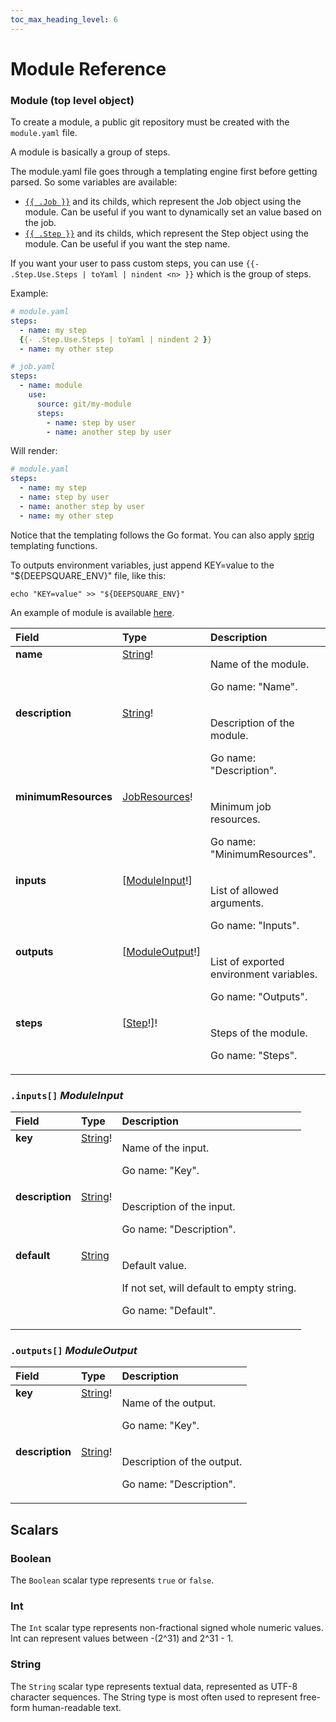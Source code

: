 ```yaml
---
toc_max_heading_level: 6
---
```


# Module Reference

### Module (top level object)

To create a module, a public git repository must be created with the `module.yaml` file.

A module is basically a group of steps.

The module.yaml file goes through a templating engine first before getting parsed. So some variables are available:

- [`{{ .Job }}`](job#job-top-level-object) and its childs, which represent the Job object using the module. Can be useful if you want to dynamically set an value based on the job.
- [`{{ .Step }}`](job#steps-step) and its childs, which represent the Step object using the module. Can be useful if you want the step name.

If you want your user to pass custom steps, you can use `{{- .Step.Use.Steps | toYaml | nindent <n> }}` which is the group of steps.

Example:

```yaml
# module.yaml
steps:
  - name: my step
  {{- .Step.Use.Steps | toYaml | nindent 2 }}
  - name: my other step
```

```yaml
# job.yaml
steps:
  - name: module
    use:
      source: git/my-module
      steps:
        - name: step by user
        - name: another step by user
```

Will render:

```yaml
# module.yaml
steps:
  - name: my step
  - name: step by user
  - name: another step by user
  - name: my other step
```

Notice that the templating follows the Go format. You can also apply [sprig](http://masterminds.github.io/sprig/) templating functions.

To outputs environment variables, just append KEY=value to the "${DEEPSQUARE_ENV}" file, like this:

```shell
echo "KEY=value" >> "${DEEPSQUARE_ENV}"
```

An example of module is available [here](https://github.com/deepsquare-io/workflow-module-example).

<table>
<thead>
<tr>
<th colspan="2" align="left">Field</th>
<th align="left">Type</th>
<th align="left">Description</th>
</tr>
</thead>
<tbody>
<tr>
<td colspan="2" valign="top"><strong>name</strong></td>
<td valign="top"><a href="#string">String</a>!</td>
<td>

Name of the module.

Go name: "Name".

</td>
</tr>
<tr>
<td colspan="2" valign="top"><strong>description</strong></td>
<td valign="top"><a href="#string">String</a>!</td>
<td>

Description of the module.

Go name: "Description".

</td>
</tr>
<tr>
<td colspan="2" valign="top"><strong>minimumResources</strong></td>
<td valign="top"><a href="job#resources-jobresources">JobResources</a>!</td>
<td>

Minimum job resources.

Go name: "MinimumResources".

</td>
</tr>
<tr>
<td colspan="2" valign="top"><strong>inputs</strong></td>
<td valign="top">[<a href="#inputs-moduleinput">ModuleInput</a>!]</td>
<td>

List of allowed arguments.

Go name: "Inputs".

</td>
</tr>
<tr>
<td colspan="2" valign="top"><strong>outputs</strong></td>
<td valign="top">[<a href="#outputs-moduleoutput">ModuleOutput</a>!]</td>
<td>

List of exported environment variables.

Go name: "Outputs".

</td>
</tr>
<tr>
<td colspan="2" valign="top"><strong>steps</strong></td>
<td valign="top">[<a href="job#steps-step">Step</a>!]!</td>
<td>

Steps of the module.

Go name: "Steps".

</td>
</tr>
</tbody>
</table>

### `.inputs[]` _ModuleInput_

<table>
<thead>
<tr>
<th colspan="2" align="left">Field</th>
<th align="left">Type</th>
<th align="left">Description</th>
</tr>
</thead>
<tbody>
<tr>
<td colspan="2" valign="top"><strong>key</strong></td>
<td valign="top"><a href="#string">String</a>!</td>
<td>

Name of the input.

Go name: "Key".

</td>
</tr>
<tr>
<td colspan="2" valign="top"><strong>description</strong></td>
<td valign="top"><a href="#string">String</a>!</td>
<td>

Description of the input.

Go name: "Description".

</td>
</tr>
<tr>
<td colspan="2" valign="top"><strong>default</strong></td>
<td valign="top"><a href="#string">String</a></td>
<td>

Default value.

If not set, will default to empty string.

Go name: "Default".

</td>
</tr>
</tbody>
</table>

### `.outputs[]` _ModuleOutput_

<table>
<thead>
<tr>
<th colspan="2" align="left">Field</th>
<th align="left">Type</th>
<th align="left">Description</th>
</tr>
</thead>
<tbody>
<tr>
<td colspan="2" valign="top"><strong>key</strong></td>
<td valign="top"><a href="#string">String</a>!</td>
<td>

Name of the output.

Go name: "Key".

</td>
</tr>
<tr>
<td colspan="2" valign="top"><strong>description</strong></td>
<td valign="top"><a href="#string">String</a>!</td>
<td>

Description of the output.

Go name: "Description".

</td>
</tr>
</tbody>
</table>

## Scalars

### Boolean

The `Boolean` scalar type represents `true` or `false`.

### Int

The `Int` scalar type represents non-fractional signed whole numeric values. Int can represent values between -(2^31) and 2^31 - 1.

### String

The `String` scalar type represents textual data, represented as UTF-8 character sequences. The String type is most often used to represent free-form human-readable text.
